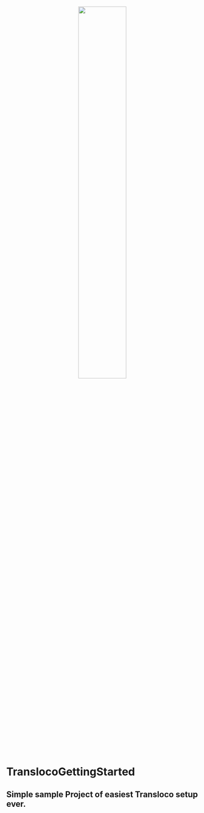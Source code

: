 <br/>

<p align="center">
 <img width="50%" height="50%" src="https://github.com/ngneat/transloco/blob/master/logo.png">
</p>

# TranslocoGettingStarted

## Simple sample Project of easiest Transloco setup ever.
